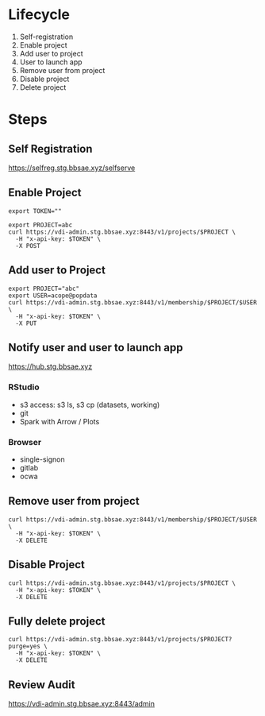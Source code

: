 # Lifecycle

1) Self-registration
2) Enable project
3) Add user to project
4) User to launch app
5) Remove user from project
6) Disable project
7) Delete project

# Steps

## Self Registration

https://selfreg.stg.bbsae.xyz/selfserve

## Enable Project

```
export TOKEN=""

export PROJECT=abc
curl https://vdi-admin.stg.bbsae.xyz:8443/v1/projects/$PROJECT \
  -H "x-api-key: $TOKEN" \
  -X POST
```

## Add user to Project

```
export PROJECT="abc"
export USER=acope@popdata
curl https://vdi-admin.stg.bbsae.xyz:8443/v1/membership/$PROJECT/$USER \
  -H "x-api-key: $TOKEN" \
  -X PUT
```

## Notify user and user to launch app

https://hub.stg.bbsae.xyz

### RStudio

* s3 access: s3 ls, s3 cp (datasets, working)
* git
* Spark with Arrow / Plots

### Browser

* single-signon
* gitlab
* ocwa

## Remove user from project

```
curl https://vdi-admin.stg.bbsae.xyz:8443/v1/membership/$PROJECT/$USER \
  -H "x-api-key: $TOKEN" \
  -X DELETE
```

## Disable Project

```
curl https://vdi-admin.stg.bbsae.xyz:8443/v1/projects/$PROJECT \
  -H "x-api-key: $TOKEN" \
  -X DELETE
```

## Fully delete project

```
curl https://vdi-admin.stg.bbsae.xyz:8443/v1/projects/$PROJECT?purge=yes \
  -H "x-api-key: $TOKEN" \
  -X DELETE
```

## Review Audit

https://vdi-admin.stg.bbsae.xyz:8443/admin

